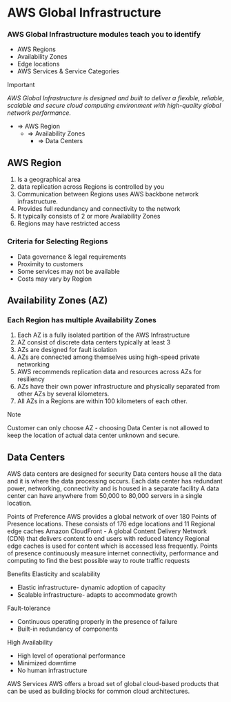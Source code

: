 # AWS Global Infrastructure

### AWS Global Infrastructure modules teach you to identify 
+ AWS Regions
+ Availability Zones
+ Edge locations
+ AWS Services & Service Categories

> [!IMPORTANT]
>  _AWS Global Infrastructure is designed and built to deliver a flexible, reliable, scalable and secure cloud computing environment with high-quality global network performance._


+ => AWS Region
  + => Availability Zones
    + => Data Centers

## AWS Region
1. Is a geographical area
2. data replication across Regions is controlled by you
3. Communication between Regions uses AWS backbone network infrastructure.
4. Provides full redundancy and connectivity to the network
5. It typically consists of 2 or more Availability Zones
6. Regions may have restricted access

### Criteria for Selecting Regions 
+ Data governance & legal requirements
+ Proximity to customers
+ Some services may not be available
+ Costs may vary by Region

## Availability Zones (AZ)
### Each Region has multiple Availability Zones
1. Each AZ is a fully isolated partition of the AWS Infrastructure
2. AZ consist of discrete data centers typically at least 3
3. AZs are designed for fault isolation
4. AZs are connected among themselves using high-speed private networking
5. AWS recommends replication data and resources across AZs for resiliency
6. AZs have their own power infrastructure and physically separated from other AZs by several kilometers.
7. All AZs in a Regions are within 100 kilometers of each other.

> [!Note]
> Customer can only choose AZ - choosing Data Center is not allowed to keep the location of actual data center unknown and secure.


## Data Centers
AWS data centers are designed for security
Data centers house all the data and it is where the data processing occurs.
Each data center has redundant power, networking, connectivity and is housed in a separate facility
A data center can have anywhere from 50,000 to 80,000 servers in a single location.


Points of Preference
AWS provides a global network of over 180 Points of Presence locations.
These consists of 176 edge locations and 11 Regional edge caches
Amazon CloudFront - A global Content Delivery Network (CDN) that delivers content to end users with reduced latency
Regional edge caches is used for content which is accessed less frequently.
Points of presence continuously measure internet connectivity, performance and computing to find the best possible way to route traffic requests

Benefits
Elasticity and scalability
+ Elastic infrastructure- dynamic adoption of capacity
+ Scalable infrastructure- adapts to accommodate growth

Fault-tolerance
+ Continuous operating properly in the presence of failure
+ Built-in redundancy of components

High Availability
+ High level of operational performance
+ Minimized downtime
+ No human infrastructure
 

AWS Services
AWS offers a broad set of global cloud-based products that can be used as building blocks for common cloud architectures.


